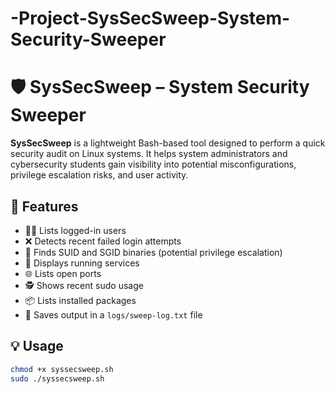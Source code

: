 # -Project-SysSecSweep-System-Security-Sweeper

# 🛡️ SysSecSweep – System Security Sweeper

**SysSecSweep** is a lightweight Bash-based tool designed to perform a quick security audit on Linux systems. It helps system administrators and cybersecurity students gain visibility into potential misconfigurations, privilege escalation risks, and user activity.

## 🚀 Features

- 🧑‍💻 Lists logged-in users
- ❌ Detects recent failed login attempts
- 🔐 Finds SUID and SGID binaries (potential privilege escalation)
- 🔧 Displays running services
- 🌐 Lists open ports
- 🕵️ Shows recent sudo usage
- 📦 Lists installed packages
- 📁 Saves output in a `logs/sweep-log.txt` file

## 💡 Usage

```bash
chmod +x syssecsweep.sh
sudo ./syssecsweep.sh
